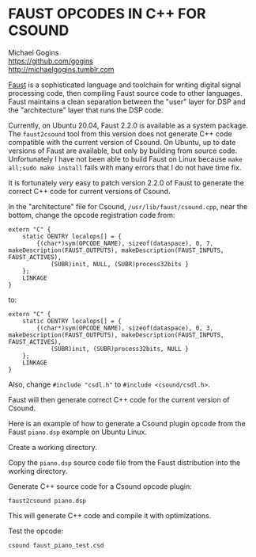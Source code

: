# FAUST OPCODES IN C++ FOR CSOUND

Michael Gogins<br>
https://github.com/gogins<br>
http://michaelgogins.tumblr.com

[Faust](https://faust.grame.fr/) is a sophisticated language and toolchain for 
writing digital signal processing code, then compiling Faust source code to 
other languages. Faust maintains a clean separation between the "user" layer 
for DSP and the "architecture" layer that runs the DSP code.

Currently, on Ubuntu 20.04, Faust 2.2.0 is available as a system package. The 
`faust2csound` tool from this version does not generate C++ code compatible 
with the current version of Csound. On Ubuntu, up to date versions of Faust 
are available, but only by building from source code. Unfortunately I have 
not been able to build Faust on Linux because `make all;sudo make install` 
fails with many errors that I do not have time fix.

It is fortunately *very* easy to patch version 2.2.0 of Faust to generate the 
correct C++ code for current versions of Csound.

In the "architecture" file for Csound, `/usr/lib/faust/csound.cpp`, near the 
bottom, change the opcode registration code from:
```
extern "C" {
    static OENTRY localops[] = {
        {(char*)sym(OPCODE_NAME), sizeof(dataspace), 0, 7, makeDescription(FAUST_OUTPUTS), makeDescription(FAUST_INPUTS, FAUST_ACTIVES),
            (SUBR)init, NULL, (SUBR)process32bits }
    };
    LINKAGE
}
```
to:
```
extern "C" {
    static OENTRY localops[] = {
        {(char*)sym(OPCODE_NAME), sizeof(dataspace), 0, 3, makeDescription(FAUST_OUTPUTS), makeDescription(FAUST_INPUTS, FAUST_ACTIVES),
            (SUBR)init, (SUBR)process32bits, NULL }
    };
    LINKAGE
}
```

Also, change `#include "csdl.h"` to `#include <csound/csdl.h>`.

Faust will then generate correct C++ code for the current version of Csound.

Here is an example of how to generate a Csound plugin opcode from the Faust 
`piano.dsp` example on Ubuntu Linux.

Create a working directory.

Copy the `piano.dsp` source code file from the Faust distribution into the 
working directory.

Generate C++ source code for a Csound opcode plugin:
```
faust2csound piano.dsp
```
This will generate C++ code and compile it with optimizations.

Test the opcode:
```
csound faust_piano_test.csd
```
